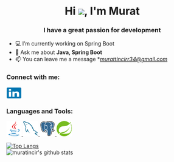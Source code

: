 <h1 align="center">Hi <img src="https://raw.githubusercontent.com/MartinHeinz/MartinHeinz/master/wave.gif" width="30px">, I'm Murat</h1>
<h3 align="center">I have a great passion for development</h3>

- 💻 I’m currently working on Spring Boot
- 💬 Ask me about **Java, Spring Boot**
- 📫 You can leave me a message **murattincirr34@gmail.com*

<h3 align="left">Connect with me:</h3>
<p align="left">
 <a href="https://www.linkedin.com/in/murat-incir-243264252/" target="blank"><img align="center" src="https://github.com/devicons/devicon/blob/master/icons/linkedin/linkedin-original.svg" alt="sumitsaurabh927" height="30" width="40" /></a>
</p>

<h3 align="left">Languages and Tools:</h3>
<p align="left"> 
  <a href="https://www.java.com" target="_blank" rel="noreferrer"> <img src="https://github.com/devicons/devicon/blob/master/icons/java/java-original.svg" alt="java" width="40" height="40"/> </a>
  <a href="https://www.mysql.com/" target="_blank" rel="noreferrer"> <img src="https://github.com/devicons/devicon/blob/master/icons/mysql/mysql-original.svg" alt="mysql" width="40" height="40"/> </a>
  <a href="https://www.postgresql.org/" target="_blank" rel="noreferrer"> <img src="https://github.com/devicons/devicon/blob/master/icons/postgresql/postgresql-original.svg" alt="postgresql" width="40" height="40"/> </a>
   <a href="https://spring.io/" target="_blank" rel="noreferrer"> <img src="https://github.com/devicons/devicon/blob/master/icons/spring/spring-original.svg" alt="spring" width="40" height="40"/> </a>
</p>
  
[![Top Langs](https://github-readme-stats.vercel.app/api/top-langs/?username=muratincir&layout=compact)](https://github.com/muratincir/github-readme-stats)
  <br>
![muratincir's github stats](https://github-readme-stats.vercel.app/api?username=muratincir&show_icons=true&theme=default)
<!--
**muratincir/muratincir** is a ✨ _special_ ✨ repository because its `README.md` (this file) appears on your GitHub profile.

Here are some ideas to get you started:

- 🔭 I’m currently working on ...
- 🌱 I’m currently learning ...
- 👯 I’m looking to collaborate on ...
- 🤔 I’m looking for help with ...
- 💬 Ask me about ...
- 📫 How to reach me: ...
- 😄 Pronouns: ...
- ⚡ Fun fact: ...
-->
